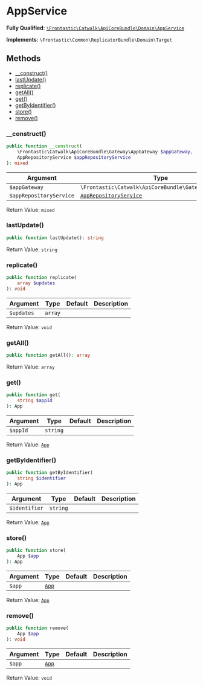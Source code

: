 #  AppService

**Fully Qualified**: [`\Frontastic\Catwalk\ApiCoreBundle\Domain\AppService`](../../../../src/php/ApiCoreBundle/Domain/AppService.php)

**Implements**: `\Frontastic\Common\ReplicatorBundle\Domain\Target`

## Methods

* [__construct()](#__construct)
* [lastUpdate()](#lastupdate)
* [replicate()](#replicate)
* [getAll()](#getall)
* [get()](#get)
* [getByIdentifier()](#getbyidentifier)
* [store()](#store)
* [remove()](#remove)

### __construct()

```php
public function __construct(
    \Frontastic\Catwalk\ApiCoreBundle\Gateway\AppGateway $appGateway,
    AppRepositoryService $appRepositoryService
): mixed
```

Argument|Type|Default|Description
--------|----|-------|-----------
`$appGateway`|`\Frontastic\Catwalk\ApiCoreBundle\Gateway\AppGateway`||
`$appRepositoryService`|[`AppRepositoryService`](AppRepositoryService.md)||

Return Value: `mixed`

### lastUpdate()

```php
public function lastUpdate(): string
```

Return Value: `string`

### replicate()

```php
public function replicate(
    array $updates
): void
```

Argument|Type|Default|Description
--------|----|-------|-----------
`$updates`|`array`||

Return Value: `void`

### getAll()

```php
public function getAll(): array
```

Return Value: `array`

### get()

```php
public function get(
    string $appId
): App
```

Argument|Type|Default|Description
--------|----|-------|-----------
`$appId`|`string`||

Return Value: [`App`](App.md)

### getByIdentifier()

```php
public function getByIdentifier(
    string $identifier
): App
```

Argument|Type|Default|Description
--------|----|-------|-----------
`$identifier`|`string`||

Return Value: [`App`](App.md)

### store()

```php
public function store(
    App $app
): App
```

Argument|Type|Default|Description
--------|----|-------|-----------
`$app`|[`App`](App.md)||

Return Value: [`App`](App.md)

### remove()

```php
public function remove(
    App $app
): void
```

Argument|Type|Default|Description
--------|----|-------|-----------
`$app`|[`App`](App.md)||

Return Value: `void`


